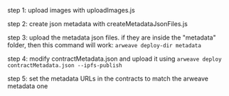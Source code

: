 step 1: upload images with uploadImages.js

step 2: create json metadata with createMetadataJsonFiles.js

step 3: upload the metadata json files. if they are inside the "metadata" folder, then this command will work: `arweave deploy-dir metadata`

step 4: modify contractMetadata.json and upload it using `arweave deploy contractMetadata.json --ipfs-publish`

step 5: set the metadata URLs in the contracts to match the arweave metadata one
